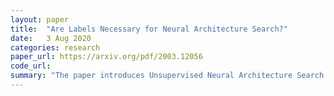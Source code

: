 ```yaml
---
layout: paper
title:  "Are Labels Necessary for Neural Architecture Search?"
date:   3 Aug 2020
categories: research
paper_url: https://arxiv.org/pdf/2003.12056
code_url: 
summary: "The paper introduces Unsupervised Neural Architecture Search (UnNAS), questioning the necessity of human-annotated labels for discovering effective neural architectures. Two experimental setups sample-based and search-based were investigated. The sample-based approach evaluated 500 diverse architectures trained with both supervised and unsupervised objectives, revealing a high correlation between the architecture rankings with and without labels. The search-based experiments employed DARTS, a recognized NAS algorithm, with various unsupervised objectives. The architectures identified without labels performed competitively compared to those found with labels. The findings suggested that image statistics alone could be sufficient for identifying efficient neural architectures, potentially eliminating the need for human-annotated labels."
---
```


